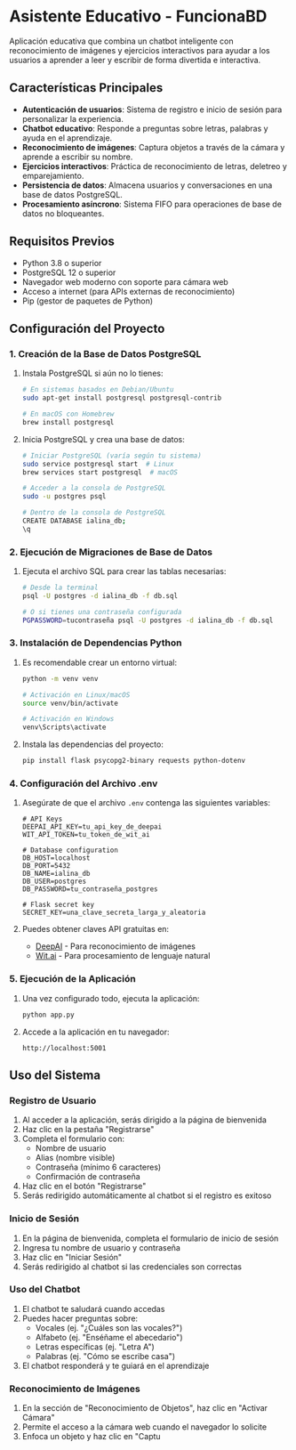 # Asistente Educativo - FuncionaBD

Aplicación educativa que combina un chatbot inteligente con reconocimiento de imágenes y ejercicios interactivos para ayudar a los usuarios a aprender a leer y escribir de forma divertida e interactiva.

## Características Principales

- **Autenticación de usuarios**: Sistema de registro e inicio de sesión para personalizar la experiencia.
- **Chatbot educativo**: Responde a preguntas sobre letras, palabras y ayuda en el aprendizaje.
- **Reconocimiento de imágenes**: Captura objetos a través de la cámara y aprende a escribir su nombre.
- **Ejercicios interactivos**: Práctica de reconocimiento de letras, deletreo y emparejamiento.
- **Persistencia de datos**: Almacena usuarios y conversaciones en una base de datos PostgreSQL.
- **Procesamiento asíncrono**: Sistema FIFO para operaciones de base de datos no bloqueantes.

## Requisitos Previos

- Python 3.8 o superior
- PostgreSQL 12 o superior
- Navegador web moderno con soporte para cámara web
- Acceso a internet (para APIs externas de reconocimiento)
- Pip (gestor de paquetes de Python)

## Configuración del Proyecto

### 1. Creación de la Base de Datos PostgreSQL

1. Instala PostgreSQL si aún no lo tienes:
   ```bash
   # En sistemas basados en Debian/Ubuntu
   sudo apt-get install postgresql postgresql-contrib
   
   # En macOS con Homebrew
   brew install postgresql
   ```

2. Inicia PostgreSQL y crea una base de datos:
   ```bash
   # Iniciar PostgreSQL (varía según tu sistema)
   sudo service postgresql start  # Linux
   brew services start postgresql  # macOS
   
   # Acceder a la consola de PostgreSQL
   sudo -u postgres psql
   
   # Dentro de la consola de PostgreSQL
   CREATE DATABASE ialina_db;
   \q
   ```

### 2. Ejecución de Migraciones de Base de Datos

1. Ejecuta el archivo SQL para crear las tablas necesarias:
   ```bash
   # Desde la terminal
   psql -U postgres -d ialina_db -f db.sql
   
   # O si tienes una contraseña configurada
   PGPASSWORD=tucontraseña psql -U postgres -d ialina_db -f db.sql
   ```

### 3. Instalación de Dependencias Python

1. Es recomendable crear un entorno virtual:
   ```bash
   python -m venv venv
   
   # Activación en Linux/macOS
   source venv/bin/activate
   
   # Activación en Windows
   venv\Scripts\activate
   ```

2. Instala las dependencias del proyecto:
   ```bash
   pip install flask psycopg2-binary requests python-dotenv
   ```

### 4. Configuración del Archivo .env

1. Asegúrate de que el archivo `.env` contenga las siguientes variables:
   ```
   # API Keys
   DEEPAI_API_KEY=tu_api_key_de_deepai
   WIT_API_TOKEN=tu_token_de_wit_ai
   
   # Database configuration
   DB_HOST=localhost
   DB_PORT=5432
   DB_NAME=ialina_db
   DB_USER=postgres
   DB_PASSWORD=tu_contraseña_postgres
   
   # Flask secret key
   SECRET_KEY=una_clave_secreta_larga_y_aleatoria
   ```

2. Puedes obtener claves API gratuitas en:
   - [DeepAI](https://deepai.org/) - Para reconocimiento de imágenes
   - [Wit.ai](https://wit.ai/) - Para procesamiento de lenguaje natural

### 5. Ejecución de la Aplicación

1. Una vez configurado todo, ejecuta la aplicación:
   ```bash
   python app.py
   ```

2. Accede a la aplicación en tu navegador:
   ```
   http://localhost:5001
   ```

## Uso del Sistema

### Registro de Usuario

1. Al acceder a la aplicación, serás dirigido a la página de bienvenida
2. Haz clic en la pestaña "Registrarse"
3. Completa el formulario con:
   - Nombre de usuario
   - Alias (nombre visible)
   - Contraseña (mínimo 6 caracteres)
   - Confirmación de contraseña
4. Haz clic en el botón "Registrarse"
5. Serás redirigido automáticamente al chatbot si el registro es exitoso

### Inicio de Sesión

1. En la página de bienvenida, completa el formulario de inicio de sesión
2. Ingresa tu nombre de usuario y contraseña
3. Haz clic en "Iniciar Sesión"
4. Serás redirigido al chatbot si las credenciales son correctas

### Uso del Chatbot

1. El chatbot te saludará cuando accedas
2. Puedes hacer preguntas sobre:
   - Vocales (ej. "¿Cuáles son las vocales?")
   - Alfabeto (ej. "Enséñame el abecedario")
   - Letras específicas (ej. "Letra A")
   - Palabras (ej. "Cómo se escribe casa")
3. El chatbot responderá y te guiará en el aprendizaje

### Reconocimiento de Imágenes

1. En la sección de "Reconocimiento de Objetos", haz clic en "Activar Cámara"
2. Permite el acceso a la cámara web cuando el navegador lo solicite
3. Enfoca un objeto y haz clic en "Captu
